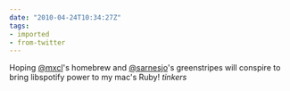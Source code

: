 ```yaml
---
date: "2010-04-24T10:34:27Z"
tags:
- imported
- from-twitter
---
```

Hoping [@mxcl](https://twitter.com/mxcl)'s homebrew and [@sarnesjo](https://twitter.com/sarnesjo)'s greenstripes will conspire to bring libspotify power to my mac's Ruby\! *tinkers*
